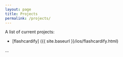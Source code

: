 ```yaml
---
layout: page
title: Projects
permalink: /projects/
---
```


A list of current projects:

* [flashcardify] ({{ site.baseurl }}/ios/flashcardify.html)

...